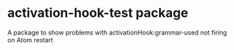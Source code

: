 # activation-hook-test package

A package to show problems with activationHook:grammar-used not firing on Atom restart
